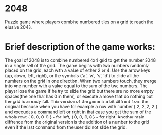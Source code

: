# 2048
Puzzle game where players combine numbered tiles on a grid to reach the elusive 2048.

# Бrief description of the game works: 
The goal of 2048 is to combine numbered 4x4 grid to get the number 2048 in a single sell of the grid. The game begins with two numbers randomly placed on the grid, each with a value of either 2 or 4. Use the arrow keys (up, down, left, right), or the symbols ('a', 'w', 's', 'd')  to slide all the numbers on the grid in one direction. When two numbers touch, they merge into one number with a value equal to the sum of the two numbers. The player lose the game if he try to slide the grid but there are no more empty spaces(the one that has 0 in them), or execute a move that do nothing but the grid is already full. This version of the game is a bit diffrent from the original because when you have for example a row with number { 2, 2, 2, 2 } and execudes a command left or right in that case you get the sum of the whole row: { 8, 0, 0, 0 } - for left, { 0, 0, 0, 8 } - for right. Another main diffrence from the original version is the addition of a number to the grid even if the last command from the user did not slide the grid. 
